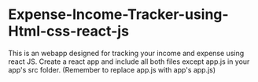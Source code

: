 # Expense-Income-Tracker-using-Html-css-react-js
This is an webapp designed for tracking your income and expense using react JS.
Create a react app and include all both files except app.js in your app's src folder.
(Remember to replace app.js with app's app.js)
